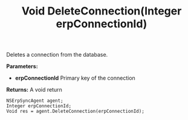 ﻿---
uid: crmscript_ref_NSErpSyncAgent_DeleteConnection
title: Void DeleteConnection(Integer erpConnectionId)
intellisense: NSErpSyncAgent.DeleteConnection
keywords: NSErpSyncAgent, DeleteConnection
so.topic: reference
---

Deletes a connection from the database.

**Parameters:**
 - **erpConnectionId** Primary key of the connection

**Returns:** A void return

```crmscript
NSErpSyncAgent agent;
Integer erpConnectionId;
Void res = agent.DeleteConnection(erpConnectionId);
```

